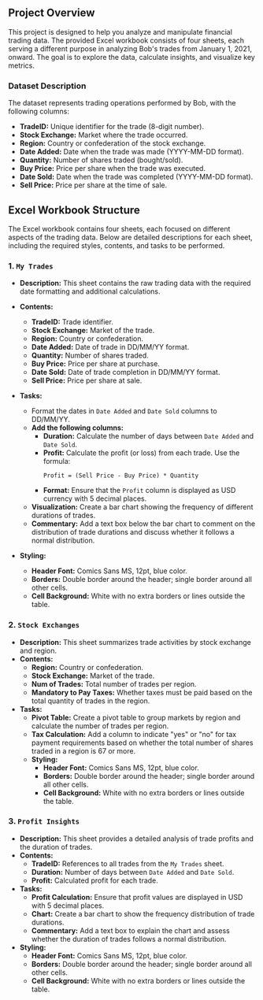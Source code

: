 ## Project Overview

This project is designed to help you analyze and manipulate financial trading data. The provided Excel workbook consists of four sheets, each serving a different purpose in analyzing Bob's trades from January 1, 2021, onward. The goal is to explore the data, calculate insights, and visualize key metrics.

### Dataset Description

The dataset represents trading operations performed by Bob, with the following columns:

- **TradeID:** Unique identifier for the trade (8-digit number).
- **Stock Exchange:** Market where the trade occurred.
- **Region:** Country or confederation of the stock exchange.
- **Date Added:** Date when the trade was made (YYYY-MM-DD format).
- **Quantity:** Number of shares traded (bought/sold).
- **Buy Price:** Price per share when the trade was executed.
- **Date Sold:** Date when the trade was completed (YYYY-MM-DD format).
- **Sell Price:** Price per share at the time of sale.

## Excel Workbook Structure

The Excel workbook contains four sheets, each focused on different aspects of the trading data. Below are detailed descriptions for each sheet, including the required styles, contents, and tasks to be performed.

### 1. `My Trades`

- **Description:** This sheet contains the raw trading data with the required date formatting and additional calculations.
- **Contents:**
  - **TradeID:** Trade identifier.
  - **Stock Exchange:** Market of the trade.
  - **Region:** Country or confederation.
  - **Date Added:** Date of trade in DD/MM/YY format.
  - **Quantity:** Number of shares traded.
  - **Buy Price:** Price per share at purchase.
  - **Date Sold:** Date of trade completion in DD/MM/YY format.
  - **Sell Price:** Price per share at sale.
- **Tasks:**
  - Format the dates in `Date Added` and `Date Sold` columns to DD/MM/YY.
  - **Add the following columns:**
    - **Duration:** Calculate the number of days between `Date Added` and `Date Sold`.
    - **Profit:** Calculate the profit (or loss) from each trade. Use the formula:
      ```
      Profit = (Sell Price - Buy Price) * Quantity
      ```
    - **Format:** Ensure that the `Profit` column is displayed as USD currency with 5 decimal places.
  - **Visualization:** Create a bar chart showing the frequency of different durations of trades.
  - **Commentary:** Add a text box below the bar chart to comment on the distribution of trade durations and discuss whether it follows a normal distribution.

- **Styling:**
  - **Header Font:** Comics Sans MS, 12pt, blue color.
  - **Borders:** Double border around the header; single border around all other cells.
  - **Cell Background:** White with no extra borders or lines outside the table.

### 2. `Stock Exchanges`

- **Description:** This sheet summarizes trade activities by stock exchange and region.
- **Contents:**
  - **Region:** Country or confederation.
  - **Stock Exchange:** Market of the trade.
  - **Num of Trades:** Total number of trades per region.
  - **Mandatory to Pay Taxes:** Whether taxes must be paid based on the total quantity of trades in the region.
- **Tasks:**
  - **Pivot Table:** Create a pivot table to group markets by region and calculate the number of trades per region.
  - **Tax Calculation:** Add a column to indicate "yes" or "no" for tax payment requirements based on whether the total number of shares traded in a region is 67 or more.
  - **Styling:**
    - **Header Font:** Comics Sans MS, 12pt, blue color.
    - **Borders:** Double border around the header; single border around all other cells.
    - **Cell Background:** White with no extra borders or lines outside the table.

### 3. `Profit Insights`

- **Description:** This sheet provides a detailed analysis of trade profits and the duration of trades.
- **Contents:**
  - **TradeID:** References to all trades from the `My Trades` sheet.
  - **Duration:** Number of days between `Date Added` and `Date Sold`.
  - **Profit:** Calculated profit for each trade.
- **Tasks:**
  - **Profit Calculation:** Ensure that profit values are displayed in USD with 5 decimal places.
  - **Chart:** Create a bar chart to show the frequency distribution of trade durations.
  - **Commentary:** Add a text box to explain the chart and assess whether the duration of trades follows a normal distribution.
- **Styling:**
  - **Header Font:** Comics Sans MS, 12pt, blue color.
  - **Borders:** Double border around the header; single border around all other cells.
  - **Cell Background:** White with no extra borders or lines outside the table.
